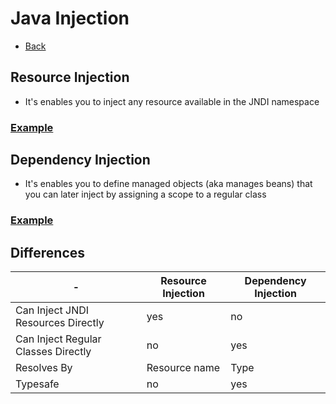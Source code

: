 # Java Injection

+ [Back](../README.md)

## Resource Injection

+ It's enables you to inject any resource available in the JNDI namespace

### [Example](examples/ResourceInjection.groovy)

## Dependency Injection

+ It's enables you to define managed objects (aka manages beans)
    that you can later inject by assigning a scope to a regular class

### [Example](examples/DependencyInjection.groovy)

## Differences

|               -                     | Resource Injection | Dependency Injection|
|               -                     | ------------------ | ------------------- |
| Can Inject JNDI Resources Directly  |        yes         |         no          |
| Can Inject Regular Classes Directly |        no          |         yes         |
| Resolves By                         |   Resource name    |        Type         |
| Typesafe                            |        no          |         yes         |
